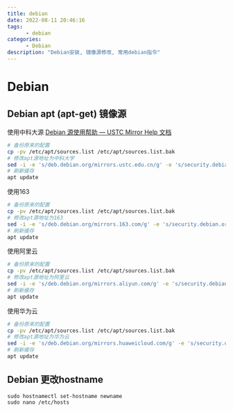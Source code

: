 ```yaml
---
title: debian
date: 2022-08-11 20:46:16
tags:
      - debian
categories:
      - Debian
description: "Debian安装, 镜像源修改, 常用debian指令"
---
```


# Debian

## Debian apt (apt-get) 镜像源

使用中科大源 [Debian 源使用帮助 — USTC Mirror Help 文档](http://mirrors.ustc.edu.cn/help/debian.html)

```bash
# 备份原来的配置
cp -pv /etc/apt/sources.list /etc/apt/sources.list.bak
# 修改apt源地址为中科大学
sed -i -e 's/deb.debian.org/mirrors.ustc.edu.cn/g' -e 's/security.debian.org/mirrors.ustc.edu.cn/g' /etc/apt/sources.list
# 刷新缓存
apt update
```

使用163

```bash
# 备份原来的配置
cp -pv /etc/apt/sources.list /etc/apt/sources.list.bak
# 修改apt源地址为163
sed -i -e 's/deb.debian.org/mirrors.163.com/g' -e 's/security.debian.org/mirrors.163.com/g' /etc/apt/sources.list
# 刷新缓存
apt update
```

使用阿里云

```bash
# 备份原来的配置
cp -pv /etc/apt/sources.list /etc/apt/sources.list.bak
# 修改apt源地址为阿里云
sed -i -e 's/deb.debian.org/mirrors.aliyun.com/g' -e 's/security.debian.org/mirrors.aliyun.com/g' /etc/apt/sources.list
# 刷新缓存
apt update
```

使用华为云

```bash
# 备份原来的配置
cp -pv /etc/apt/sources.list /etc/apt/sources.list.bak
# 修改apt源地址为华为云
sed -i -e 's/deb.debian.org/mirrors.huaweicloud.com/g' -e 's/security.debian.org/mirrors.huaweicloud.com/g' /etc/apt/sources.list
# 刷新缓存
apt update
```

### 

## Debian 更改hostname

```
sudo hostnamectl set-hostname newname
sudo nano /etc/hosts
```

